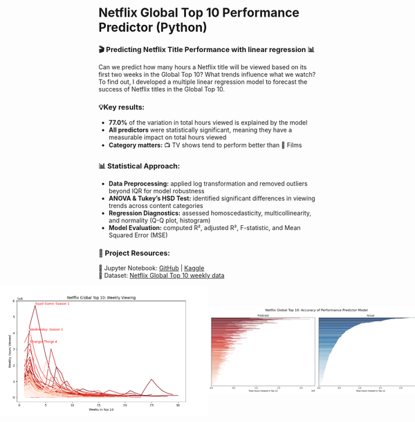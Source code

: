 # Netflix Global Top 10 Performance Predictor (Python)

### 🎬 Predicting Netflix Title Performance with linear regression 📊 <br>


Can we predict how many hours a Netflix title will be viewed based on its first two weeks in the Global Top 10? What trends influence what we watch? To find out, I developed a multiple linear regression model to forecast the success of Netflix titles in the Global Top 10. <br>


### 💡Key results:
 - **77.0%** of the variation in total hours viewed is explained by the model
 - **All predictors** were statistically significant, meaning they have a measurable impact on total hours viewed
 - **Category matters:** 📺 TV shows tend to perform better than 🍿 Films


### 📊 Statistical Approach:
 -  **Data Preprocessing:** applied log transformation and removed outliers beyond IQR for model robustness <br>
 -  **ANOVA & Tukey’s HSD Test:** identified significant differences in viewing trends across content categories <br>
 -  **Regression Diagnostics:** assessed homoscedasticity, multicollinearity, and normality (Q-Q plot, histogram) <br>
 -  **Model Evaluation:** computed R², adjusted R², F-statistic, and Mean Squared Error (MSE) <br>


### 🔗 Project Resources:
📖 Jupyter Notebook: [GitHub](https://github.com/dpb24/netflix-global-top-10-performance-predictor-lr/blob/main/netflix-global-top-10-performance-predictor-lr.ipynb) | [Kaggle](https://www.kaggle.com/code/davidpbriggs/netflix-global-top-10-performance-predictor-lr)  <br>
📂 Dataset: [Netflix Global Top 10 weekly data](https://www.kaggle.com/datasets/davidpbriggs/most-popular-netflix-shows) <br>


<div style="display: flex; justify-content: center; align-items: center;">
    <img src="netflix_global_top_10_weekly.png" width="800">
    <img src="netflix_global_top_10_model_results.png" width="800">
</div>
